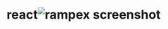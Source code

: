 # react![rampex screenshot](https://github.com/UAjai/react/assets/157724335/2ffce977-7651-4aff-b088-fc45365c5add)
